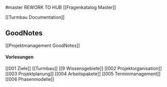 #master 
REWORK TO HUB
[[Fragenkatalog Master]]

[[Turmbau Documentation]]
## GoodNotes
[[Projektmanagement GoodNotes]]

#### Vorlesungen
[[001 Ziele]]
[[Turmbau]]
[[9 Wissensgebiete]]
[[002 Projektorganisation]]
[[003 Projektplanung]]
[[004 Arbeitspakete]]
[[005 Terminmanagement]]
[[006 Phasenmodelle]]
